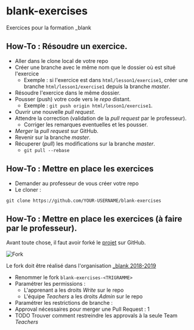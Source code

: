 # blank-exercises

Exercices pour la formation _blank

## How-To : Résoudre un exercice.
- Aller dans le clone local de votre repo
- Créer une branche avec le même nom que le dossier où est situé l'exercice
    - Exemple : si l'exercice est dans `html/lesson1/exercise1`, créer une branche `html/lesson1/exercise1` depuis la branche _master_.
- Résoudre l'exercice dans le même dossier.
- Pousser (push) votre code vers le _repo_ distant.
    - Exemple : `git push origin html/lesson1/exercise1`.
- Ouvrir une nouvelle _pull request_.
- Attendre la correction (validation de la _pull request_ par le professeur).
    - Corriger les remarques eventuelles et les pousser.
- _Merger_ la _pull request_ sur GitHub.
- Revenir sur la branche _master_.
- Récuperer (_pull_) les modifications sur la branche _master_.
    - `git pull --rebase`
    
## How-To : Mettre en place les exercices
- Demander au professeur de vous créer votre repo
- Le cloner :

```
git clone https://github.com/YOUR-USERNAME/blank-exercises
```

## How-To : Mettre en place les exercices (à faire par le professeur).

Avant toute chose, il faut avoir forké le [projet](https://github.com/blank-project/blank-exercises) sur GitHub.

![Fork](https://help.github.com/assets/images/help/repository/fork_button.jpg)

Le fork doit être réalisé dans l'organisation [\_blank 2018-2019](https://github.com/blank-4)

- Renommer le fork `blank-exercises-<TRIGRAMME>`
- Paramétrer les permissions :
  - L'apprenant a les droits *Write* sur le repo
  - L'équipe *Teachers* a les droits *Admin* sur le repo
 - Paramétrer les restrictions de branche :
  - Approval nécessaires pour merger une Pull Request : 1
  - TODO Trouver comment restreindre les approvals à la seule Team *Teachers*

